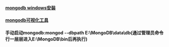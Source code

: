 #### [mongodb windows安装](https://blog.csdn.net/heshushun/article/details/77776706)
#### [mongodb可视化工具](https://github.com/mrvautin/adminMongo)
#### 手动启动mongodb:mongod --dbpath E:\MongoDB\data\db(通过管理员命令行一层层进入E:\MongoDB\bin后再执行)
